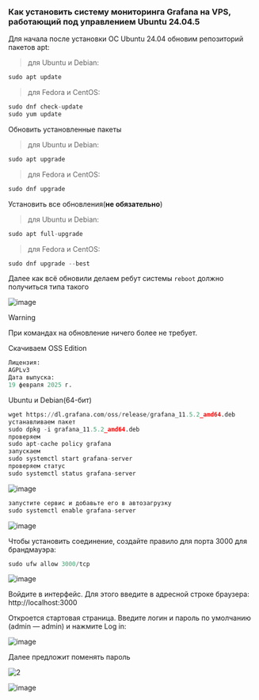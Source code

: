 ### Как установить систему мониторинга Grafana на VPS, работающий под управлением Ubuntu 24.04.5
Для начала после установки ОС Ubuntu 24.04 обновим репозиторий пакетов apt:
> для Ubuntu и Debian:

```python
sudo apt update
```
> для Fedora и CentOS:

```python
sudo dnf check-update
sudo yum update
```
Обновить установленные пакеты
> для Ubuntu и Debian:

```python
sudo apt upgrade
```
> для Fedora и CentOS:

```python
sudo dnf upgrade
```

Установить все обновления(**не обязательно**)<br>
> для Ubuntu и Debian:

```python
sudo apt full-upgrade
```
> для Fedora и CentOS:

```python
sudo dnf upgrade --best
```
Далее как всё обновили делаем ребут системы ``reboot`` должно получиться типа такого<br>

![image](https://github.com/user-attachments/assets/422d2d5b-59d7-4353-af48-106583b80c51)
> [!Warning]
> При командах на обновление ничего более не требует.

Скачиваем OSS Edition
```python
Лицензия:
AGPLv3
Дата выпуска:
19 февраля 2025 г.
```

Ubuntu и Debian(64-бит)
```python
wget https://dl.grafana.com/oss/release/grafana_11.5.2_amd64.deb
устанавливаем пакет
sudo dpkg -i grafana_11.5.2_amd64.deb
проверяем
sudo apt-cache policy grafana
запускаем
sudo systemctl start grafana-server
проверяем статус
sudo systemctl status grafana-server
```
![image](https://github.com/user-attachments/assets/2af9ab46-596a-4bc1-9da9-07d652b87911)

```python
запустите сервис и добавьте его в автозагрузку
sudo systemctl enable grafana-server
```
![image](https://github.com/user-attachments/assets/a19eb04d-c130-47ca-b075-80ecfc3da3ee)

Чтобы установить соединение, создайте правило для порта 3000 для брандмауэра:
```python
sudo ufw allow 3000/tcp
```
![image](https://github.com/user-attachments/assets/931d47cb-366f-4e77-848d-6f7cfabb46ef)

Войдите в интерфейс. Для этого введите в адресной строке браузера: http://localhost:3000

Откроется стартовая страница. Введите логин и пароль по умолчанию (admin — admin) и нажмите Log in:

![image](https://github.com/user-attachments/assets/07a39737-cb6b-47da-b07e-48013b2d5d53)

Далее предложит поменять пароль

![2](https://github.com/user-attachments/assets/8b6f93e3-c236-4bd1-930e-fae1e7268546)

![image](https://github.com/user-attachments/assets/0b60da92-8fe6-46a8-8c3b-6f41749f0b03)

